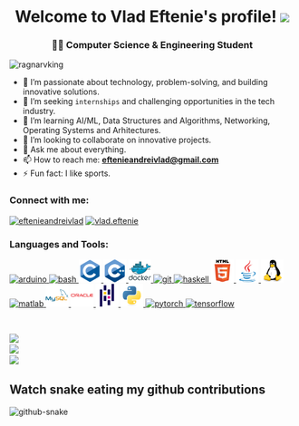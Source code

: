 <!-- <h3 align="center">
 Welcome to Vlad Eftenie's profile!
 <img src="https://media.giphy.com/media/hvRJCLFzcasrR4ia7z/giphy.gif" width="28">
 </h3>
<p align="center">
  <a href="https://github.com/RagnarVKing/vladeftenie"><img src="https://readme-typing-svg.herokuapp.com?color=%2336BCF7&amp;center=true&amp;vCenter=true&amp;lines=Hi+%2C+welcome+to+my+Github+page;I+am+Vlad Eftenie;I+am+a+Computer+Science+student"></a>
</p>

<h1 align="center">
    <img src="https://readme-typing-svg.herokuapp.com/?font=Righteous&size=35&center=true&vCenter=true&width=500&height=70&duration=4000&lines=Hi+%2C+welcome+to+my+Github+page;I+am+Vlad Eftenie;I+am+a+Computer+Science+Student" />
</h1>
-->
<h1 align="center"> Welcome to Vlad Eftenie's profile!
 <img src="https://media.giphy.com/media/hvRJCLFzcasrR4ia7z/giphy.gif" width="28"></h1>
<h3 align="center">👨‍💻 Computer Science & Engineering Student</h3>
<p align="left"> <img src="https://komarev.com/ghpvc/?username=ragnarvking&label=Profile%20views&color=0e75b6&style=flat" alt="ragnarvking" /> </p>

 - 🔭 I’m passionate about technology, problem-solving, and building innovative solutions.
- 🤔 I’m seeking `internships` and challenging opportunities in the tech industry.
- 🌱 I’m learning AI/ML, Data Structures and Algorithms, Networking, Operating Systems and Arhitectures.
- 👯 I’m looking to collaborate on innovative projects.
- 💬 Ask me about everything.
- 📫 How to reach me:  **eftenieandreivlad@gmail.com**
- ⚡ Fun fact: I like sports.

<h3 align="left">Connect with me:</h3>
<p align="left">
<a href="https://linkedin.com/in/eftenieandreivlad" target="blank"><img align="center" src="https://raw.githubusercontent.com/rahuldkjain/github-profile-readme-generator/master/src/images/icons/Social/linked-in-alt.svg" alt="eftenieandreivlad" height="30" width="40" /></a>
<a href="https://instagram.com/vlad.eftenie" target="blank"><img align="center" src="https://raw.githubusercontent.com/rahuldkjain/github-profile-readme-generator/master/src/images/icons/Social/instagram.svg" alt="vlad.eftenie" height="30" width="40" /></a>
</p>

<h3 align="left">Languages and Tools:</h3>
<p align="left"> <a href="https://www.arduino.cc/" target="_blank" rel="noreferrer"> <img src="https://cdn.worldvectorlogo.com/logos/arduino-1.svg" alt="arduino" width="40" height="40"/> </a> <a href="https://www.gnu.org/software/bash/" target="_blank" rel="noreferrer"> <img src="https://www.vectorlogo.zone/logos/gnu_bash/gnu_bash-icon.svg" alt="bash" width="40" height="40"/> </a> <a href="https://www.cprogramming.com/" target="_blank" rel="noreferrer"> <img src="https://raw.githubusercontent.com/devicons/devicon/master/icons/c/c-original.svg" alt="c" width="40" height="40"/> </a> <a href="https://www.w3schools.com/cpp/" target="_blank" rel="noreferrer"> <img src="https://raw.githubusercontent.com/devicons/devicon/master/icons/cplusplus/cplusplus-original.svg" alt="cplusplus" width="40" height="40"/> </a> <a href="https://www.docker.com/" target="_blank" rel="noreferrer"> <img src="https://raw.githubusercontent.com/devicons/devicon/master/icons/docker/docker-original-wordmark.svg" alt="docker" width="40" height="40"/> </a> <a href="https://git-scm.com/" target="_blank" rel="noreferrer"> <img src="https://www.vectorlogo.zone/logos/git-scm/git-scm-icon.svg" alt="git" width="40" height="40"/> </a> <a href="https://www.haskell.org/" target="_blank" rel="noreferrer"> <img src="https://upload.wikimedia.org/wikipedia/commons/1/1c/Haskell-Logo.svg" alt="haskell" width="40" height="40"/> </a> <a href="https://www.w3.org/html/" target="_blank" rel="noreferrer"> <img src="https://raw.githubusercontent.com/devicons/devicon/master/icons/html5/html5-original-wordmark.svg" alt="html5" width="40" height="40"/> </a> <a href="https://www.java.com" target="_blank" rel="noreferrer"> <img src="https://raw.githubusercontent.com/devicons/devicon/master/icons/java/java-original.svg" alt="java" width="40" height="40"/> </a> <a href="https://www.linux.org/" target="_blank" rel="noreferrer"> <img src="https://raw.githubusercontent.com/devicons/devicon/master/icons/linux/linux-original.svg" alt="linux" width="40" height="40"/> </a> <a href="https://www.mathworks.com/" target="_blank" rel="noreferrer"> <img src="https://upload.wikimedia.org/wikipedia/commons/2/21/Matlab_Logo.png" alt="matlab" width="40" height="40"/> </a> <a href="https://www.mysql.com/" target="_blank" rel="noreferrer"> <img src="https://raw.githubusercontent.com/devicons/devicon/master/icons/mysql/mysql-original-wordmark.svg" alt="mysql" width="40" height="40"/> </a> <a href="https://www.oracle.com/" target="_blank" rel="noreferrer"> <img src="https://raw.githubusercontent.com/devicons/devicon/master/icons/oracle/oracle-original.svg" alt="oracle" width="40" height="40"/> </a> <a href="https://pandas.pydata.org/" target="_blank" rel="noreferrer"> <img src="https://raw.githubusercontent.com/devicons/devicon/2ae2a900d2f041da66e950e4d48052658d850630/icons/pandas/pandas-original.svg" alt="pandas" width="40" height="40"/> </a> <a href="https://www.python.org" target="_blank" rel="noreferrer"> <img src="https://raw.githubusercontent.com/devicons/devicon/master/icons/python/python-original.svg" alt="python" width="40" height="40"/> </a> <a href="https://pytorch.org/" target="_blank" rel="noreferrer"> <img src="https://www.vectorlogo.zone/logos/pytorch/pytorch-icon.svg" alt="pytorch" width="40" height="40"/> </a> <a href="https://www.tensorflow.org" target="_blank" rel="noreferrer"> <img src="https://www.vectorlogo.zone/logos/tensorflow/tensorflow-icon.svg" alt="tensorflow" width="40" height="40"/> </a> </p>
<!--
<p><img align="left" src="https://github-readme-stats.vercel.app/api/top-langs?username=ragnarvking&show_icons=true&locale=en&layout=compact" alt="ragnarvking" /></p>

<p>&nbsp;<img align="center" src="https://github-readme-stats.vercel.app/api?username=ragnarvking&show_icons=true&locale=en" alt="ragnarvking" /></p>

<p><img align="center" src="https://github-readme-streak-stats.herokuapp.com/?user=ragnarvking&" alt="ragnarvking" /></p> -->




<!--# 💻 Tech Stack:
![Socket.io](https://img.shields.io/badge/Socket.io-black?style=for-the-badge&logo=socket.io&badgeColor=010101)
# 📊 GitHub Stats: -->

<br>

![](https://github-readme-stats.vercel.app/api?username=RagnarVKing&theme=onedark&hide_border=false&include_all_commits=false&count_private=false)<br/>
![](https://nirzak-streak-stats.vercel.app/?user=RagnarVKing&theme=onedark&hide_border=false)<br/>
![](https://github-readme-stats.vercel.app/api/top-langs/?username=RagnarVKing&theme=onedark&hide_border=false&include_all_commits=false&count_private=false&layout=compact)


<!-- [![](https://visitcount.itsvg.in/api?id=RagnarVKing&icon=0&color=0)](https://visitcount.itsvg.in) -->

<!-- Proudly created with GPRM ( https://gprm.itsvg.in ) -->


## Watch snake eating my github contributions 
<picture>
   <source media="(prefers-color-scheme: dark)" srcset="https://raw.githubusercontent.com/RagnarVKing/vladeftenie/output/github-snake-dark.svg" />
   <source media="(prefers-color-scheme: light)" srcset="https://raw.githubusercontent.com/RagnarVKing/vladeftenie/output/github-snake.svg" />
   <img alt="github-snake" src="https://raw.githubusercontent.com/tobiasmeyhoefer/tobiasmeyhoefe/output/github-snake.svg" />
 </picture>

 <br>
 
 <!--
 ## Watch snake eating my github contributions 
 
![snake_gif](https://github.com/MeghnaS21/MeghnaS21/blob/output/github-snake-dark.svg)
-->
 
 
 
 
 
 
 
 
